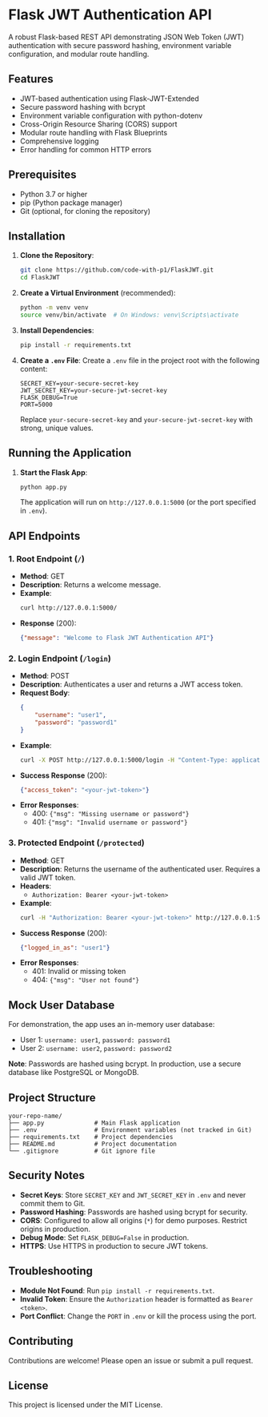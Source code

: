 # Flask JWT Authentication API

A robust Flask-based REST API demonstrating JSON Web Token (JWT) authentication with secure password hashing, environment variable configuration, and modular route handling.

## Features

- JWT-based authentication using Flask-JWT-Extended
- Secure password hashing with bcrypt
- Environment variable configuration with python-dotenv
- Cross-Origin Resource Sharing (CORS) support
- Modular route handling with Flask Blueprints
- Comprehensive logging
- Error handling for common HTTP errors

## Prerequisites

- Python 3.7 or higher
- pip (Python package manager)
- Git (optional, for cloning the repository)

## Installation

1. **Clone the Repository**:
   ```bash
   git clone https://github.com/code-with-p1/FlaskJWT.git
   cd FlaskJWT
   ```

2. **Create a Virtual Environment** (recommended):
   ```bash
   python -m venv venv
   source venv/bin/activate  # On Windows: venv\Scripts\activate
   ```

3. **Install Dependencies**:
   ```bash
   pip install -r requirements.txt
   ```

4. **Create a `.env` File**:
   Create a `.env` file in the project root with the following content:
   ```env
   SECRET_KEY=your-secure-secret-key
   JWT_SECRET_KEY=your-secure-jwt-secret-key
   FLASK_DEBUG=True
   PORT=5000
   ```
   Replace `your-secure-secret-key` and `your-secure-jwt-secret-key` with strong, unique values.

## Running the Application

1. **Start the Flask App**:
   ```bash
   python app.py
   ```
   The application will run on `http://127.0.0.1:5000` (or the port specified in `.env`).

## API Endpoints

### 1. Root Endpoint (`/`)
- **Method**: GET
- **Description**: Returns a welcome message.
- **Example**:
  ```bash
  curl http://127.0.0.1:5000/
  ```
- **Response** (200):
  ```json
  {"message": "Welcome to Flask JWT Authentication API"}
  ```

### 2. Login Endpoint (`/login`)
- **Method**: POST
- **Description**: Authenticates a user and returns a JWT access token.
- **Request Body**:
  ```json
  {
      "username": "user1",
      "password": "password1"
  }
  ```
- **Example**:
  ```bash
  curl -X POST http://127.0.0.1:5000/login -H "Content-Type: application/json" -d '{"username":"user1","password":"password1"}'
  ```
- **Success Response** (200):
  ```json
  {"access_token": "<your-jwt-token>"}
  ```
- **Error Responses**:
  - 400: `{"msg": "Missing username or password"}`
  - 401: `{"msg": "Invalid username or password"}`

### 3. Protected Endpoint (`/protected`)
- **Method**: GET
- **Description**: Returns the username of the authenticated user. Requires a valid JWT token.
- **Headers**:
  - `Authorization: Bearer <your-jwt-token>`
- **Example**:
  ```bash
  curl -H "Authorization: Bearer <your-jwt-token>" http://127.0.0.1:5000/protected
  ```
- **Success Response** (200):
  ```json
  {"logged_in_as": "user1"}
  ```
- **Error Responses**:
  - 401: Invalid or missing token
  - 404: `{"msg": "User not found"}`

## Mock User Database

For demonstration, the app uses an in-memory user database:
- User 1: `username: user1`, `password: password1`
- User 2: `username: user2`, `password: password2`

**Note**: Passwords are hashed using bcrypt. In production, use a secure database like PostgreSQL or MongoDB.

## Project Structure

```
your-repo-name/
├── app.py              # Main Flask application
├── .env                # Environment variables (not tracked in Git)
├── requirements.txt    # Project dependencies
├── README.md           # Project documentation
└── .gitignore          # Git ignore file
```

## Security Notes

- **Secret Keys**: Store `SECRET_KEY` and `JWT_SECRET_KEY` in `.env` and never commit them to Git.
- **Password Hashing**: Passwords are hashed using bcrypt for security.
- **CORS**: Configured to allow all origins (`*`) for demo purposes. Restrict origins in production.
- **Debug Mode**: Set `FLASK_DEBUG=False` in production.
- **HTTPS**: Use HTTPS in production to secure JWT tokens.

## Troubleshooting

- **Module Not Found**: Run `pip install -r requirements.txt`.
- **Invalid Token**: Ensure the `Authorization` header is formatted as `Bearer <token>`.
- **Port Conflict**: Change the `PORT` in `.env` or kill the process using the port.

## Contributing

Contributions are welcome! Please open an issue or submit a pull request.

## License

This project is licensed under the MIT License.